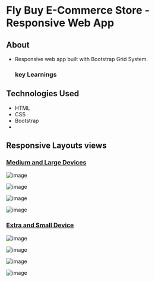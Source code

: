 # Fly Buy E-Commerce Store - Responsive Web App

## About
* Responsive web app built with Bootstrap Grid System.

    ### key Learnings
## Technologies Used
* HTML
* CSS
* Bootstrap
* 
## Responsive Layouts views
 ###  <ins>Medium and Large Devices</ins>
 ![image](https://user-images.githubusercontent.com/86845154/199164456-9b5f99a7-ceae-4f93-8824-de51c8c65199.png)
 
 ![image](https://user-images.githubusercontent.com/86845154/199164532-8776bdd9-6678-4847-8005-cd6620ccd36b.png)
 
 ![image](https://user-images.githubusercontent.com/86845154/199164649-597d58d5-833b-47c3-945b-034646e4fa83.png)
 
 ![image](https://user-images.githubusercontent.com/86845154/199164730-66e0a131-4cd5-4671-89d1-629aa87d5135.png)

 ### <ins>Extra and Small Device</ins> 
 ![image](https://user-images.githubusercontent.com/86845154/199165053-cb14ffdf-6e22-41d4-b81b-9b72e3995971.png) 
 
 ![image](https://user-images.githubusercontent.com/86845154/199165129-6b205fc1-ca18-4b93-aa7d-da7b7b090762.png)

![image](https://user-images.githubusercontent.com/86845154/199166080-8e2461de-c3f7-46fa-97ff-3b9dea0725d8.png)

![image](https://user-images.githubusercontent.com/86845154/199166136-80ec91f9-20ad-4085-aa42-76c6d4e79cc0.png)


